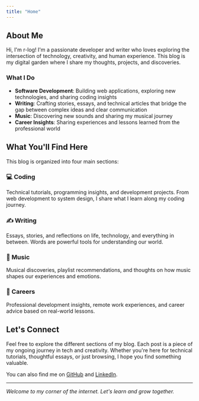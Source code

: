 ```yaml
---
title: "Home"
---
```


## About Me

Hi, I'm r-log! I'm a passionate developer and writer who loves exploring the intersection of technology, creativity, and human experience. This blog is my digital garden where I share my thoughts, projects, and discoveries.

### What I Do

- **Software Development**: Building web applications, exploring new technologies, and sharing coding insights
- **Writing**: Crafting stories, essays, and technical articles that bridge the gap between complex ideas and clear communication
- **Music**: Discovering new sounds and sharing my musical journey
- **Career Insights**: Sharing experiences and lessons learned from the professional world

## What You'll Find Here

This blog is organized into four main sections:

### 💻 Coding
Technical tutorials, programming insights, and development projects. From web development to system design, I share what I learn along my coding journey.

### ✍️ Writing
Essays, stories, and reflections on life, technology, and everything in between. Words are powerful tools for understanding our world.

### 🎵 Music
Musical discoveries, playlist recommendations, and thoughts on how music shapes our experiences and emotions.

### 💼 Careers
Professional development insights, remote work experiences, and career advice based on real-world lessons.

## Let's Connect

Feel free to explore the different sections of my blog. Each post is a piece of my ongoing journey in tech and creativity. Whether you're here for technical tutorials, thoughtful essays, or just browsing, I hope you find something valuable.

You can also find me on [GitHub](https://github.com/r-log) and [LinkedIn](https://www.linkedin.com/in/roko-kundid-92bba6303/).

---

*Welcome to my corner of the internet. Let's learn and grow together.*
